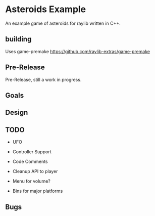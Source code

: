 # Asteroids Example
An example game of asteroids for raylib written in C++.

## building
Uses game-premake
https://github.com/raylib-extras/game-premake

## Pre-Release
Pre-Release, still a work in progress.

## Goals


## Design


## TODO
* UFO
* Controller Support

* Code Comments
* Cleanup API to player

* Menu for volume?
* Bins for major platforms

## Bugs